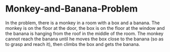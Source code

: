 # Monkey-and-Banana-Problem

In the problem, there is a monkey in a room with a box and a banana. The monkey is on the floor at the door, the box is on the floor at the window and the banana is hanging from the roof in the middle of the room. The monkey cannot reach the banana until he moves the box close to the banana (so as to grasp and reach it), then climbs the box and gets the banana.
